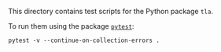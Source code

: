 This directory contains test scripts for the Python package `tla`.

To run them using the package [`pytest`](https://pypi.org/project/pytest/):

```shell
pytest -v --continue-on-collection-errors .
```
